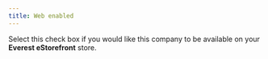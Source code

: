 ```yaml
---
title: Web enabled
---
```



Select this check box if you would like this company to be available  on your **Everest eStorefront** store.
